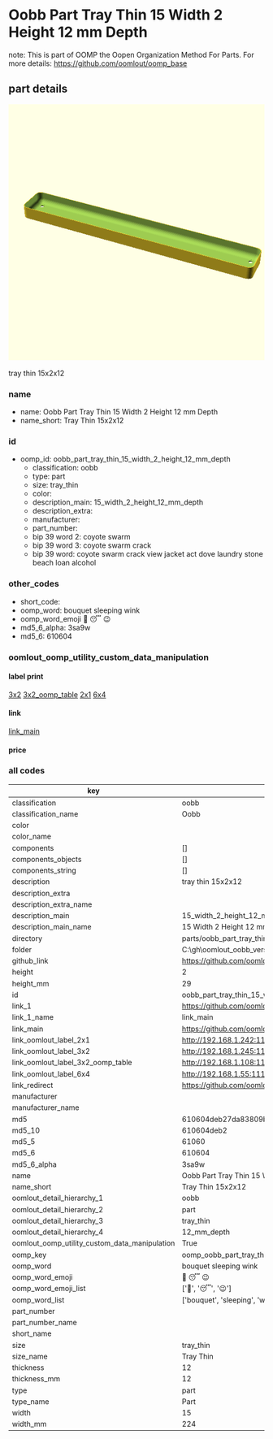 # Oobb Part Tray Thin 15 Width 2 Height 12 mm Depth  

note: This is part of OOMP the Oopen Organization Method For Parts. For more details: https://github.com/oomlout/oomp_base

##  part details
  

[![](3dpr.png)](3dpr.png)

tray thin 15x2x12



### name
* name: Oobb Part Tray Thin 15 Width 2 Height 12 mm Depth
* name_short: Tray Thin 15x2x12 
### id
* oomp_id: oobb_part_tray_thin_15_width_2_height_12_mm_depth
  * classification: oobb
  * type: part
  * size: tray_thin
  * color: 
  * description_main: 15_width_2_height_12_mm_depth
  * description_extra: 
  * manufacturer: 
  * part_number: 
  * bip 39 word 2: coyote swarm
  * bip 39 word 3: coyote swarm crack
  * bip 39 word: coyote swarm crack view jacket act dove laundry stone beach loan alcohol

### other_codes
* short_code: 
* oomp_word: bouquet sleeping wink
* oomp_word_emoji :bouquet: :sleeping: :wink:
* md5_6_alpha: 3sa9w
* md5_6: 610604






### oomlout_oomp_utility_custom_data_manipulation
#### label print
[3x2](http://192.168.1.245:1112/?label=oomp%203sa9w)
[3x2_oomp_table](http://192.168.1.108:1112/?label=oomp%203sa9w)
[2x1](http://192.168.1.242:1112/?label=oomp%203sa9w)
[6x4](http://192.168.1.55:1112/?label=oomp%203sa9w)    

#### link

[link_main](https://github.com/oomlout/oomlout_oobb_version_4_generated_parts/tree/main/navigation_oomp/oobb/part/tray_thin/15_width_2_height_12_mm_depth/part)                              

#### price







### all codes 
| key | value |  
| --- | --- |  
| classification | oobb |  
| classification_name | Oobb |  
| color |  |  
| color_name |  |  
| components | [] |  
| components_objects | [] |  
| components_string | [] |  
| description | tray thin 15x2x12 |  
| description_extra |  |  
| description_extra_name |  |  
| description_main | 15_width_2_height_12_mm_depth |  
| description_main_name | 15 Width 2 Height 12 mm Depth |  
| directory | parts/oobb_part_tray_thin_15_width_2_height_12_mm_depth |  
| folder | C:\gh\oomlout_oobb_version_4_generated_parts\parts\oobb_part_tray_thin_15_width_2_height_12_mm_depth |  
| github_link | https://github.com/oomlout/oomlout_oomp_part_src/tree/main/parts/oobb_part_tray_thin_15_width_2_height_12_mm_depth |  
| height | 2 |  
| height_mm | 29 |  
| id | oobb_part_tray_thin_15_width_2_height_12_mm_depth |  
| link_1 | https://github.com/oomlout/oomlout_oobb_version_4_generated_parts/tree/main/navigation_oomp/oobb/part/tray_thin/15_width_2_height_12_mm_depth/part |  
| link_1_name | link_main |  
| link_main | https://github.com/oomlout/oomlout_oobb_version_4_generated_parts/tree/main/navigation_oomp/oobb/part/tray_thin/15_width_2_height_12_mm_depth/part |  
| link_oomlout_label_2x1 | http://192.168.1.242:1112/?label=oomp%203sa9w |  
| link_oomlout_label_3x2 | http://192.168.1.245:1112/?label=oomp%203sa9w |  
| link_oomlout_label_3x2_oomp_table | http://192.168.1.108:1112/?label=oomp%203sa9w |  
| link_oomlout_label_6x4 | http://192.168.1.55:1112/?label=oomp%203sa9w |  
| link_redirect | https://github.com/oomlout/oomlout_oobb_version_4_generated_parts/tree/main/parts/oobb_tray_thin_15_02_12 |  
| manufacturer |  |  
| manufacturer_name |  |  
| md5 | 610604deb27da83809bb8f3e63b6d98d |  
| md5_10 | 610604deb2 |  
| md5_5 | 61060 |  
| md5_6 | 610604 |  
| md5_6_alpha | 3sa9w |  
| name | Oobb Part Tray Thin 15 Width 2 Height 12 mm Depth |  
| name_short | Tray Thin 15x2x12  |  
| oomlout_detail_hierarchy_1 | oobb |  
| oomlout_detail_hierarchy_2 | part |  
| oomlout_detail_hierarchy_3 | tray_thin |  
| oomlout_detail_hierarchy_4 | 12_mm_depth |  
| oomlout_oomp_utility_custom_data_manipulation | True |  
| oomp_key | oomp_oobb_part_tray_thin_15_width_2_height_12_mm_depth |  
| oomp_word | bouquet sleeping wink |  
| oomp_word_emoji | :bouquet: :sleeping: :wink: |  
| oomp_word_emoji_list | [':bouquet:', ':sleeping:', ':wink:'] |  
| oomp_word_list | ['bouquet', 'sleeping', 'wink'] |  
| part_number |  |  
| part_number_name |  |  
| short_name |  |  
| size | tray_thin |  
| size_name | Tray Thin |  
| thickness | 12 |  
| thickness_mm | 12 |  
| type | part |  
| type_name | Part |  
| width | 15 |  
| width_mm | 224 |  
